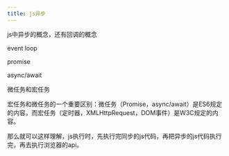 ```yaml
---
title: js异步
---
```


js中异步的概念，还有回调的概念

event loop

promise

async/await

微任务和宏任务

  宏任务和微任务的一个重要区别：微任务（Promise，async/await）是ES6规定的内容，而宏任务（定时器，XMLHttpRequest，DOM事件）是W3C规定的内容。

  那么就可以这样理解，js执行时，先执行完同步的js代码，再把异步的js代码执行完，再去执行浏览器的api。
